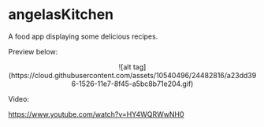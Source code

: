 # angelasKitchen
A food app displaying some delicious recipes.


Preview below:
<p align="center">
![alt tag](https://cloud.githubusercontent.com/assets/10540496/24482816/a23dd396-1526-11e7-8f45-a5bc8b71e204.gif)
</p>

Video:

https://www.youtube.com/watch?v=HY4WQRWwNH0
